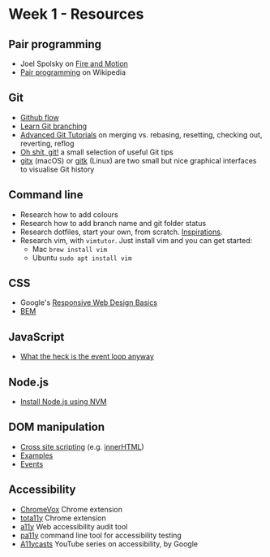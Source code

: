 # Week 1 - Resources


## Pair programming

- Joel Spolsky on [Fire and Motion](https://www.joelonsoftware.com/2002/01/06/fire-and-motion/)
- [Pair programming](https://en.wikipedia.org/wiki/Pair_programming) on Wikipedia


## Git

- [Github flow](https://guides.github.com/introduction/flow/)
- [Learn Git branching](https://learngitbranching.js.org/)
- [Advanced Git Tutorials](https://www.atlassian.com/git/tutorials/advanced-overview) on merging vs. rebasing, resetting, checking out, reverting, reflog
- [Oh shit, git!](http://ohshitgit.com/) a small selection of useful Git tips
- [gitx](https://rowanj.github.io/gitx/) (macOS) or [gitk](https://git-scm.com/docs/gitk) (Linux) are two small but nice graphical interfaces to visualise Git history

## Command line

- Research how to add colours
- Research how to add branch name and git folder status
- Research dotfiles, start your own, from scratch. [Inspirations](https://dotfiles.github.io/).
- Research vim, with `vimtutor`. Just install vim and you can get started:
  - Mac `brew install vim`
  - Ubuntu `sudo apt install vim`


## CSS

- Google's [Responsive Web Design Basics](https://developers.google.com/web/fundamentals/design-and-ux/responsive/)
- [BEM](https://bem.info/)


## JavaScript

- [What the heck is the event loop anyway](https://www.youtube.com/watch?v=8aGhZQkoFbQ)


## Node.js

- [Install Node.js using NVM](https://github.com/creationix/nvm)


## DOM manipulation

- [Cross site scripting](https://developer.mozilla.org/en-US/docs/Glossary/Cross-site_scripting) (e.g. [innerHTML](https://developer.mozilla.org/en-US/docs/Web/API/Element/innerHTML))
- [Examples](https://developer.mozilla.org/en-US/docs/Web/API/Document_Object_Model/Examples)
- [Events](https://eloquentjavascript.net/14_event.html)


## Accessibility

- [ChromeVox](https://chrome.google.com/webstore/detail/chromevox/kgejglhpjiefppelpmljglcjbhoiplfn) Chrome extension
- [tota11y](https://chrome.google.com/webstore/detail/tota11y-chrome-extension/jbhkjcigeionejpngkcdccblocdnjini) Chrome extension
- [a11y](https://addyosmani.com/a11y/) Web accessibility audit tool
- [pa11y](https://github.com/pa11y/pa11y) command line tool for accessibility testing
- [A11ycasts](https://www.youtube.com/watch?v=HtTyRajRuyY&index=30&list=PLNYkxOF6rcICWx0C9LVWWVqvHlYJyqw7g) YouTube series on accessibility, by Google
